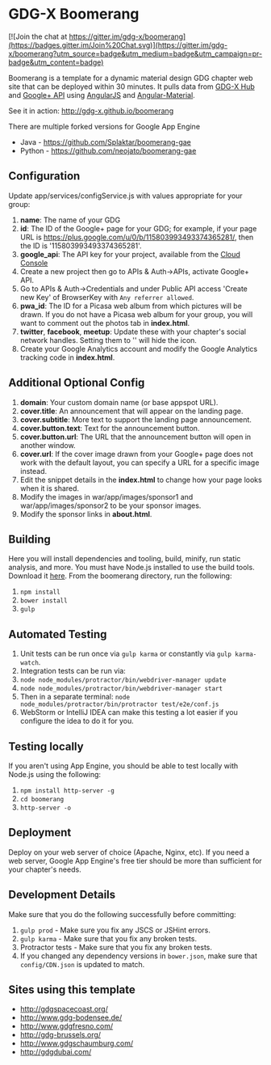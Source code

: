 GDG-X Boomerang
=========

[![Join the chat at https://gitter.im/gdg-x/boomerang](https://badges.gitter.im/Join%20Chat.svg)](https://gitter.im/gdg-x/boomerang?utm_source=badge&utm_medium=badge&utm_campaign=pr-badge&utm_content=badge)

Boomerang is a template for a dynamic material design GDG chapter web site that can be deployed
within 30 minutes. It pulls data from [GDG-X Hub](https://github.com/gdg-x/hub) and 
[Google+ API](https://developers.google.com/+/api/) using [AngularJS](https://angularjs.org/) and 
[Angular-Material](https://material.angularjs.org).

See it in action: http://gdg-x.github.io/boomerang

There are multiple forked versions for Google App Engine
* Java - https://github.com/Splaktar/boomerang-gae
* Python - https://github.com/neojato/boomerang-gae

Configuration
---------------
Update app/services/configService.js with values appropriate for your group:

1. **name**: The name of your GDG
2. **id**: The ID of the Google+ page for your GDG; for example, if your page
   URL is https://plus.google.com/u/0/b/115803993493374365281/, then the ID is '115803993493374365281'.
3. **google_api**: The API key for your project, available from the [Cloud Console](https://cloud.google.com/console)
  1. Create a new project then go to APIs & Auth->APIs, activate Google+ API.
  2. Go to APIs & Auth->Credentials and under Public API access 'Create new Key' of BrowserKey with `Any referrer allowed`.
4. **pwa_id**: The ID for a Picasa web album from which pictures will be drawn. If you do not have a Picasa web album
   for your group, you will want to comment out the photos tab in **index.html**.
5. **twitter**, **facebook**, **meetup**: Update these with your chapter's social network handles. Setting them to '' will hide the icon.
6. Create your Google Analytics account and modify the Google Analytics tracking code in **index.html**.

Additional Optional Config
---------------
1. **domain**: Your custom domain name (or base appspot URL).
2. **cover.title**: An announcement that will appear on the landing page.
3. **cover.subtitle**: More text to support the landing page announcement.
4. **cover.button.text**: Text for the announcement button.
5. **cover.button.url**: The URL that the announcement button will open in another window.
6. **cover.url**: If the cover image drawn from your Google+ page does not work with the default layout,
   you can specify a URL for a specific image instead.
7. Edit the snippet details in the **index.html** to change how your page looks when it is shared.
8. Modify the images in war/app/images/sponsor1 and war/app/images/sponsor2 to be your sponsor images.
9. Modify the sponsor links in **about.html**.

Building
---------------
Here you will install dependencies and tooling, build, minify, run static analysis, and more.
You must have Node.js installed to use the build tools. Download it [here](http://nodejs.org/download/).
From the boomerang directory, run the following:

1. `npm install`
2. `bower install`
3. `gulp`

Automated Testing
---------------
1. Unit tests can be run once via `gulp karma` or constantly via `gulp karma-watch`.
2. Integration tests can be run via:
  1. `node node_modules/protractor/bin/webdriver-manager update`
  2. `node node_modules/protractor/bin/webdriver-manager start`
  3. Then in a separate terminal: `node node_modules/protractor/bin/protractor test/e2e/conf.js`
3. WebStorm or IntelliJ IDEA can make this testing a lot easier if you configure the idea to do it for you.

Testing locally
---------------
If you aren't using App Engine, you should be able to test locally with Node.js using the following:

1. `npm install http-server -g`
2. `cd boomerang`
3. `http-server -o`

Deployment
---------------
Deploy on your web server of choice (Apache, Nginx, etc).
If you need a web server, Google App Engine's free tier should be more than sufficient for your chapter's needs.

Development Details
---------------
Make sure that you do the following successfully before committing:

1. `gulp prod` - Make sure you fix any JSCS or JSHint errors.
2. `gulp karma` - Make sure that you fix any broken tests.
3. Protractor tests - Make sure that you fix any broken tests.
4. If you changed any dependency versions in `bower.json`, make sure that `config/CDN.json` is updated to match.

Sites using this template
---------------
* http://gdgspacecoast.org/
* http://www.gdg-bodensee.de/
* http://www.gdgfresno.com/
* http://gdg-brussels.org/
* http://www.gdgschaumburg.com/
* http://gdgdubai.com/

